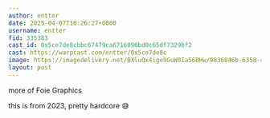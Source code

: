 ```yaml
---
author: entter
date: 2025-04-07T10:26:27+0000
username: entter
fid: 335383
cast_id: 0x5ce7de8cbbc67479ca6716096bd0c65df7329bf2
cast: https://warpcast.com/entter/0x5ce7de8c
image: https://imagedelivery.net/BXluQx4ige9GuW0Ia56BHw/9836846b-6358-4cad-db9c-66a3d7555700/original
layout: post
---
```

more of Foie Graphics  
  
this is from 2023, pretty hardcore 😅  

<img src='https://imagedelivery.net/BXluQx4ige9GuW0Ia56BHw/9836846b-6358-4cad-db9c-66a3d7555700/original' alt='' referrerpolicy='no-referrer'/>